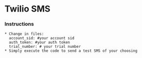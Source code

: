 # Twilio SMS 

### Instructions

```
* Change in files:
  account_sid: #your account sid
  auth_token: #your auth token
  trial_number: # your trial number
* Simply execute the code to send a test SMS of your choosing
```

